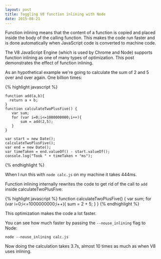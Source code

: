 ```yaml
---
layout: post
title: Toggling V8 function inlining with Node
date: 2015-08-21
---
```


Function inlining means that the content of a function is copied and placed inside the body of the calling function. This makes the code run faster and is done automatically when JavaScript code is converted to machine code.

The V8 JavaScript Engine (which is used by Chrome and Node) supports function inlining as one of many types of optimization. This post demonstrates the effect of function inlining.

As an hypothetical example we're going to calculate the sum of 2 and 5 over and over again. One billion times:

{% highlight javascript %}

    function add(a,b){
      return a + b;
    }
    function calculateTwoPlusFive() {
       var sum;
       for (var i=0;i<=1000000000;i++){
           sum = add(2,5);
       }
    }

    var start = new Date();
    calculateTwoPlusFive();
    var end = new Date();
    var timeTaken = end.valueOf() - start.valueOf();
    console.log("Took " + timeTaken + "ms");

{% endhighlight %}

When I run this with `node calc.js` on my machine it takes 444ms.

Function inlining internally rewrites the code to get rid of the call to `add` inside calculateTwoPlusFive:

{% highlight javascript %}
function calculateTwoPlusFive() {
   var sum;
   for (var i=0;i<=1000000000;i++){
       sum = 2 + 5;
   }
}
{% endhighlight %}

This optimization makes the code a lot faster.

You can see how much faster by passing the `--nouse_inlining` flag to Node:

    node --nouse_inlining calc.js  

Now doing the calculation takes 3.7s, almost 10 times as much as when V8 uses inlining.
